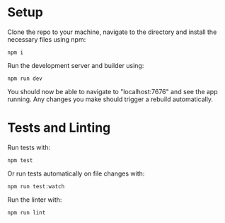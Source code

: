 # Setup

Clone the repo to your machine, navigate to the directory and install the necessary files using npm:

`npm i`

Run the development server and builder using:

`npm run dev`

You should now be able to navigate to "localhost:7676" and see the app running. Any changes you make should trigger a rebuild automatically.

# Tests and Linting

Run tests with:

`npm test`

Or run tests automatically on file changes with:

`npm run test:watch`

Run the linter with:

`npm run lint`
